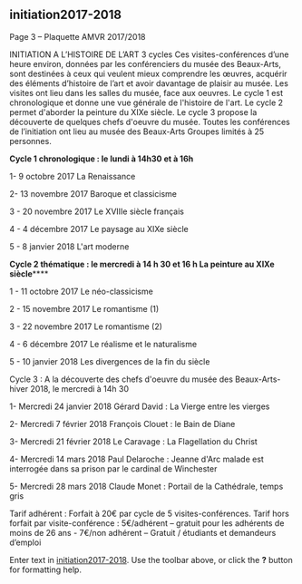 ## initiation2017-2018

Page 3 – Plaquette AMVR 2017/2018

INITIATION A L’HISTOIRE DE L’ART
3 cycles
Ces visites-conférences d’une heure environ, données par les conférenciers du musée des Beaux-Arts, sont destinées à ceux qui veulent mieux comprendre les œuvres, acquérir des éléments d’histoire de l’art et avoir davantage de plaisir au musée. Les visites ont lieu dans les salles du musée, face aux oeuvres. Le cycle 1 est chronologique et donne une vue générale de l'histoire de l'art. Le cycle 2 permet d'aborder la peinture du XIXe siècle. Le cycle 3 propose la découverte de quelques chefs d'oeuvre du musée.
Toutes les conférences de l’initiation ont lieu au musée des Beaux-Arts 
Groupes limités à 25 personnes.

**Cycle 1 chronologique : le lundi à 14h30 et à 16h**

1- 9 octobre 2017
La Renaissance

2- 13 novembre 2017
Baroque et classicisme

3 - 20  novembre 2017
Le XVIIIe siècle français

4 - 4 décembre 2017
Le paysage au XIXe siècle

5 - 8 janvier 2018
L'art moderne

**Cycle 2 thématique : le mercredi à 14 h 30 et 16 h 
La peinture au XIXe siècle******

1 - 11 octobre 2017
Le néo-classicisme

2 - 15 novembre 2017
Le romantisme (1)

3 - 22 novembre 2017
Le romantisme (2)

4 -  6 décembre 2017
Le réalisme et le naturalisme

5 - 10 janvier 2018
Les divergences de la fin du siècle



Cycle 3 : A la découverte des chefs d'oeuvre du musée des Beaux-Arts- 
hiver 2018, le mercredi à 14h 30

1- Mercredi 24 janvier 2018
Gérard David : La Vierge entre les vierges

2- Mercredi 7 février 2018
François Clouet : le Bain de Diane

3- Mercredi 21 février 2018
Le Caravage : La Flagellation du Christ

4- Mercredi 14 mars 2018
Paul Delaroche : Jeanne d'Arc malade est interrogée dans sa prison par le cardinal de Winchester

5- Mercredi 28 mars 2018
Claude Monet : Portail de la Cathédrale, temps gris



Tarif adhérent :  Forfait à 20€ par cycle de 5 visites-conférences. 
Tarif hors forfait par visite-conférence : 5€/adhérent – gratuit pour les adhérents de moins de 26 ans - 7€/non adhérent – Gratuit / étudiants et demandeurs d’emploi


Enter text in [initiation2017-2018](http://daringfireball.net/projects/markdown/). Use the toolbar above, or click the **?** button for formatting help.
